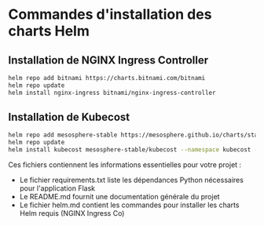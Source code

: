 # Commandes d'installation des charts Helm

## Installation de NGINX Ingress Controller

```bash
helm repo add bitnami https://charts.bitnami.com/bitnami
helm repo update
helm install nginx-ingress bitnami/nginx-ingress-controller
```
## Installation de Kubecost

```bash
helm repo add mesosphere-stable https://mesosphere.github.io/charts/stable
helm repo update
helm install kubecost mesosphere-stable/kubecost --namespace kubecost --create-namespace
```

Ces fichiers contiennent les informations essentielles pour votre projet :
- Le fichier requirements.txt liste les dépendances Python nécessaires pour l'application Flask
- Le README.md fournit une documentation générale du projet
- Le fichier helm.md contient les commandes pour installer les charts Helm requis (NGINX Ingress Co)